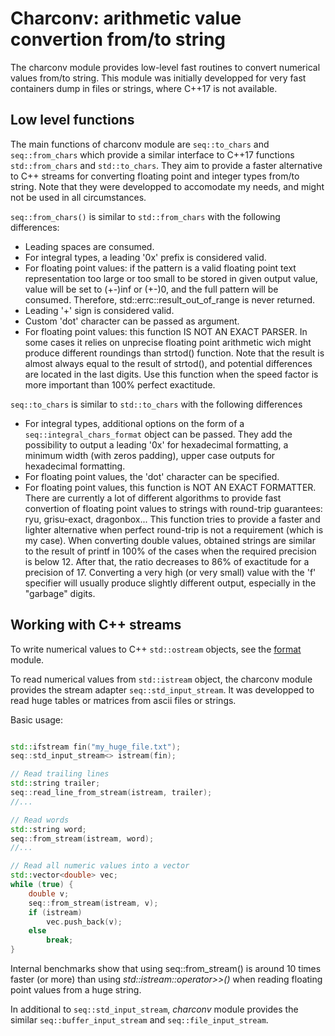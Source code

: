 # Charconv: arithmetic value convertion from/to string

The charconv module provides low-level fast routines to convert numerical values from/to string.
This module was initially developped for very fast containers dump in files or strings, where C++17 is not available.

## Low level functions


The main functions of charconv module are `seq::to_chars` and `seq::from_chars` which provide a similar interface to C++17 functions `std::from_chars` and `std::to_chars`. 
They aim to provide a faster alternative to C++ streams for converting floating point and integer types from/to string. Note that they were developped to accomodate my needs, and might not be used in all circumstances.

`seq::from_chars()` is similar to `std::from_chars` with the following differences:
-	Leading spaces are consumed.
-	For integral types, a leading '0x' prefix is considered valid.
-	For floating point values: if the pattern is a valid floating point text representation too large or too small to be stored in given output value, value will be set to (+-)inf or (+-)0, 
	and the full pattern will be consumed. Therefore, std::errc::result_out_of_range is never returned.
-	Leading '+' sign is considered valid.
-	Custom 'dot' character can be passed as argument.
-	For floating point values: this function IS NOT AN EXACT PARSER. In some cases it relies on unprecise floating point arithmetic wich might produce different roundings than strtod() function.
	Note that the result is almost always equal to the result of strtod(), and potential differences are located in the last digits. Use this function when the speed factor is more important than 100% perfect exactitude.

`seq::to_chars` is similar to `std::to_chars` with the following differences
-	For integral types, additional options on the form of a `seq::integral_chars_format` object can be passed. They add the possibility to output a leading '0x' for hexadecimal
	formatting, a minimum width (with zeros padding), upper case outputs for hexadecimal formatting.
-	For floating point values, the 'dot' character can be specified.
-	For floating point values, this function is NOT AN EXACT FORMATTER.
	There are currently a lot of different algorithms to provide fast convertion of floating point values to strings with round-trip guarantees: ryu, grisu-exact, dragonbox... 
	This function tries to provide a faster and lighter alternative when perfect round-trip is not a requirement (which is my case).
	When converting double values, obtained strings are similar to the result of printf in 100% of the cases when the required precision is below 12. 
	After that, the ratio decreases to 86% of exactitude for a precision of 17. Converting a very high (or very small) value with the 'f' specifier will usually produce slightly different output, especially in the "garbage" digits.


## Working with C++ streams


To write numerical values to C++ `std::ostream` objects, see the [format](format.md) module.

To read numerical values from `std::istream` object, the charconv module provides the stream adapter `seq::std_input_stream`.
It was developped to read huge tables or matrices from ascii files or strings.

Basic usage:

```cpp

std::ifstream fin("my_huge_file.txt");
seq::std_input_stream<> istream(fin);

// Read trailing lines
std::string trailer;
seq::read_line_from_stream(istream, trailer);
//...

// Read words
std::string word;
seq::from_stream(istream, word);
//...

// Read all numeric values into a vector
std::vector<double> vec;
while (true) {
	double v;
	seq::from_stream(istream, v);
	if (istream)
		vec.push_back(v);
	else
		break;
}

```

Internal benchmarks show that using seq::from_stream() is around 10 times faster (or more) than using *std::istream::operator>>()* when reading floating point values from a huge string.

In additional to `seq::std_input_stream`, *charconv* module provides the similar `seq::buffer_input_stream` and `seq::file_input_stream`.